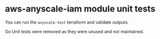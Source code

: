 # aws-anyscale-iam module unit tests

You can run the `anyscale-test` terraform and validate outputs.

Go Unit tests were removed as they were unused and not maintained.
